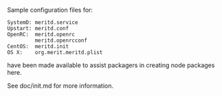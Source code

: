 Sample configuration files for:
```
SystemD: meritd.service
Upstart: meritd.conf
OpenRC:  meritd.openrc
         meritd.openrcconf
CentOS:  meritd.init
OS X:    org.merit.meritd.plist
```
have been made available to assist packagers in creating node packages here.

See doc/init.md for more information.
